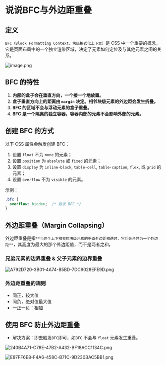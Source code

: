 
# 说说BFC与外边距重叠


## 定义
`BFC（Block Formatting Context，块级格式化上下文）`是 CSS 中一个重要的概念，它是页面布局中的一个独立渲染区域，决定了元素如何定位及与其他元素之间的关系。

![image.png](https://832-1310531898.cos.ap-beijing.myqcloud.com/yuque/54562a17d3dbd31f0f89a9e125bfe2c3.png)

## BFC 的特性

1. **内部的盒子会在垂直方向，一个接一个地放置。**
2. **盒子垂直方向上的距离由 **`margin`** 决定。相邻块级元素的外边距会发生折叠。**
3. **BFC 的区域不会与浮动元素的盒子重叠。**
4. **BFC 是一个隔离的独立容器，容器内部的元素不会影响外部的元素。**

## 创建 BFC 的方式
以下 CSS 属性会触发创建 BFC：

1. 设置 `float` 不为 `none` 的元素；
2. 设置 `position` 为 `absolute` 或 `fixed` 的元素；
3. 设置 `display` 为 `inline-block`, `table-cell`, `table-caption`, `flex`, 或 `grid` 的元素；
4. 设置 `overflow` 不为 `visible` 的元素。

示例：
```css
.bfc {
  overflow: hidden;  /* 触发 BFC */
}
```

## 外边距重叠（Margin Collapsing）
外边距重叠是指`**当两个上下相邻的块级元素的垂直外边距相遇时，它们会合并为一个外边距**`，其高度为最大的那个外边距值，而不是两者之和。

### 兄弟元素的边界重叠 &  父子元素的边界重叠
![A792D720-3B01-4A74-B5BD-7DC9028EFE9D.png](https://832-1310531898.cos.ap-beijing.myqcloud.com/yuque/e34a6a6d31a5c93b4d342ec4a57f596b.png)

### 外边距重叠的规则

- 同正，较大值 
- 同负，绝对值最大值
- 一正一负：相加

## 使用 BFC 防止外边距重叠

- 解决方案：即去触发`BFC`即可，如`BFC` 不会与 `float` 元素发生重叠。

![240B4A71-C78E-47B2-A432-BF18ACC1134C.png](https://832-1310531898.cos.ap-beijing.myqcloud.com/yuque/c4f97a2d27026987eb2967c1a6d48207.png)

![E87FF6E8-F4A6-458C-B71C-9D230BAC5BB1.png](https://832-1310531898.cos.ap-beijing.myqcloud.com/yuque/ff8df8522e39084cec5d64669309ac23.png)

